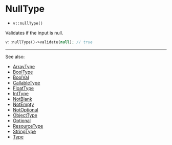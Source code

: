 # NullType

- `v::nullType()`

Validates if the input is null.

```php
v::nullType()->validate(null); // true
```

***
See also:

  * [ArrayType](ArrayType.md)
  * [BoolType](BoolType.md)
  * [BoolVal](BoolVal.md)
  * [CallableType](CallableType.md)
  * [FloatType](FloatType.md)
  * [IntType](IntType.md)
  * [NotBlank](NotBlank.md)
  * [NotEmpty](NotEmpty.md)
  * [NotOptional](NotOptional.md)
  * [ObjectType](ObjectType.md)
  * [Optional](Optional.md)
  * [ResourceType](ResourceType.md)
  * [StringType](StringType.md)
  * [Type](Type.md)
